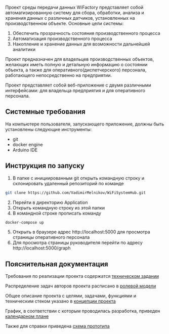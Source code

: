 Проект среды передачи данных WiFactory представляет собой автоматизированную систему для сбора, обработки, анализа и хранения данных с различных датчиков, установленных на производственном объекте. Основные цели системы:

1) Обеспечить прозрачность состояния производственного процесса
2) Автоматизация производственного процесса
3) Накопление и хранение данных для возможности дальнейшей аналитики

Проект предназначен для владельцев производственных объектов, желающих иметь полную и детальную информацию о состоянии объекта, а также для оперативного(диспетчерского) персонала, работающего непосредственно на предприятии.

Проект представляет собой веб-приложение с двумя различными интерфейсами: для владельца предприятия и для оперативного персонала.

## Системные требования

На компьютере пользователя, запускающего приложение, должны быть установлены следующие инструменты:
- git
- docker engine
- Arduino IDE
## Инструкция по запуску

1. В папке с инициированным git открыть командную строку и склонировать удаленный репозиторий по команде 

```bash
git clone https://github.com/VadimirMelnikov/WiFiSystemHub.git
```

2. Перейти в директорию Application
3. Открыть командную строку из этой папки
4. В командной строке прописать команду
```bash
docker-compose up
```
5. Открыть в браузере адрес http://localhost:5000 для просмотра страницы оперативного персонала
6. Для просмотра страницы руководителя перейти по адресу http://localhost:5000/graph

## Пояснительная документация
Требования по реализации проекта содержатся [техническом задании](/Documents/WiFactory%20-%20ТЗ%20на%20разработку%20системы.md)

Распределение задач авторов проекта расписано в [ролевой модели](/Documents/WiFactory%20-%20ролевая%20модель.md)

Общее описание проекта с целями, задачами, функциями и техническим стеком указано в [концепции проекта](/Documents/WiFactory%20-%20концепция%20проекта.md)

График, в соответствии с которым проводилась разработка, приведен [календарном плане](/Documents/WiFactory%20-%20календарный%20план.md)

Также для справки приведена [схема прототипа](/Documents/WiFactory%20-%20схема%20прототипа.svg)
